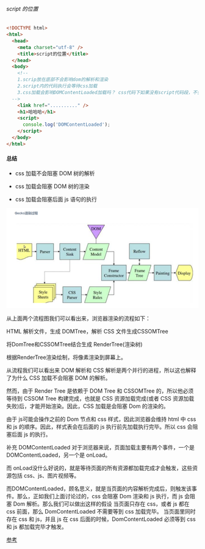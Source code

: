 ###### script 的位置

```html
<!DOCTYPE html>
<html>
  <head>
    <meta charset="utf-8" />
    <title>script的位置</title>
  </head>
  <body>
    <!--
    1.scrip放在底部不会影响dom的解析和渲染
    2.script内的代码执行会等待css加载
    3.css加载会影响DOMContentLoaded加载吗？ css代码下如果没有script代码段，不会影响
  -->
    <link href=".........." />
    <h1>哈哈哈</h1>
    <script>
      console.log('DOMContentLoaded');
    </script>
  </body>
</html>
```

#### 总结

- css 加载不会阻塞 DOM 树的解析

- css 加载会阻塞 DOM 树的渲染

- css 加载会阻塞后面 js 语句的执行

![渲染过程](/img/浏览器渲染.png)

<html>
<p>从上面两个流程图我们可以看出来，浏览器渲染的流程如下：</p>
<p>HTML 解析文件，生成 DOMTree，解析 CSS 文件生成CSSOMTree </p> 
<p>将DomTree和CSSOMTree结合生成 RenderTree(渲染树)</p>
<p>根据RenderTree渲染绘制，将像素渲染到屏幕上。<p>
<p>从流程我们可以看出来 DOM 解析和 CSS 解析是两个并行的进程，所以这也解释了为什么
CSS 加载不会阻塞 DOM 的解析。</p> <p>然而，由于 Render Tree 是依赖于 DOM Tree 和 CSSOMTree 的，所以他必须等待到 CSSOM Tree 构建完成，也就是 CSS 资源加载完成(或者 CSS
资源加载失败)后，才能开始渲染。因此，CSS 加载是会阻塞 Dom 的渲染的。</p> <p>由于 js可能会操作之前的 Dom 节点和 css 样式，因此浏览器会维持 html 中 css 和 js
的顺序。因此，样式表会在后面的 js 执行前先加载执行完毕。所以 css 会阻塞后面 js
的执行。<p>
<div>
<p>补充 DOMContentLoaded 对于浏览器来说，页面加载主要有两个事件，一个是
DOMContentLoaded，另一个是 onLoad。</p>
<p>而 onLoad没什么好说的，就是等待页面的所有资源都加载完成才会触发，这些资源包括
css、js、图片视频等。</p>
<p>而DOMContentLoaded，顾名思义，就是当页面的内容解析完成后，则触发该事件。那么，正如我们上面讨论过的，css
会阻塞 Dom 渲染和 js 执行，而 js 会阻塞 Dom 解析。那么我们可以做出这样的假设
当页面只存在 css，或者 js 都在 css 前面，那么 DomContentLoaded 不需要等到 css
加载完毕。 当页面里同时存在 css 和 js，并且 js 在 css
后面的时候，DomContentLoaded 必须等到 css 和 js 都加载完毕才触发。</p>
</div>
</html>

[参考](https://www.ucloud.cn/yun/53185.html)
